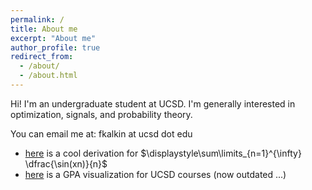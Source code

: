 ```yaml
---
permalink: /
title: About me
excerpt: "About me"
author_profile: true
redirect_from: 
  - /about/
  - /about.html
---
```


Hi! I'm an undergraduate student at UCSD. I'm generally interested in optimization, signals, and probability theory.

You can email me at: fkalkin at ucsd dot edu


- <a href='files/sum.pdf' target="_blank">here</a> is a cool derivation for $\displaystyle\sum\limits_{n=1}^{\infty} \dfrac{\sin(xn)}{n}$
- <a href='https://vis-cape.github.io' target="_blank">here</a> is a GPA visualization for UCSD courses (now outdated ...)
